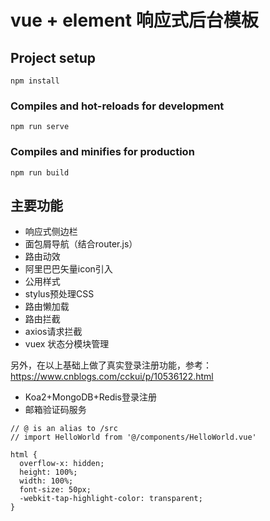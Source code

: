 # vue + element 响应式后台模板

## Project setup
```
npm install
```

### Compiles and hot-reloads for development
```
npm run serve
```

### Compiles and minifies for production
```
npm run build
```



## 主要功能

- 响应式侧边栏
- 面包屑导航（结合router.js）
- 路由动效
- 阿里巴巴矢量icon引入
- 公用样式
- stylus预处理CSS
- 路由懒加载
- 路由拦截
- axios请求拦截
- vuex 状态分模块管理

另外，在以上基础上做了真实登录注册功能，参考：https://www.cnblogs.com/cckui/p/10536122.html
- Koa2+MongoDB+Redis登录注册
- 邮箱验证码服务



```
// @ is an alias to /src
// import HelloWorld from '@/components/HelloWorld.vue'

html {
  overflow-x: hidden;
  height: 100%;
  width: 100%;
  font-size: 50px;
  -webkit-tap-highlight-color: transparent;
}
```

